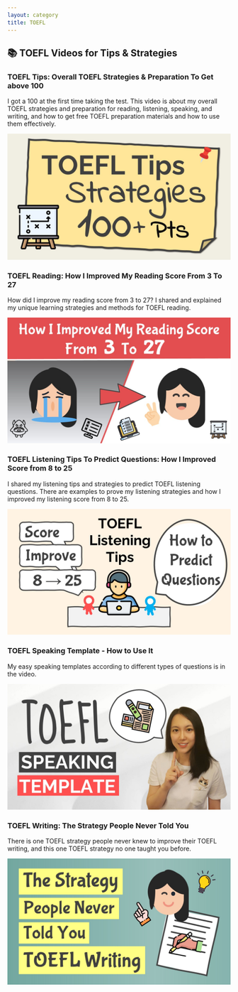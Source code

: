 ```yaml
---
layout: category
title: TOEFL
---
```


## 📚 TOEFL Videos for Tips & Strategies

### TOEFL Tips: Overall TOEFL Strategies & Preparation To Get above 100
I got a 100 at the first time taking the test. This video is about my overall TOEFL strategies and preparation for reading, listening, speaking, and writing, and how to get free TOEFL preparation materials and how to use them effectively.

<a href="https://youtu.be/Q33tUlipYY8" target="_blank"><img src="/assets/images/thumbnail/toefl_overall_strategies.jpg" alt="TOEFL Tips: Overall TOEFL Strategies & Preparation To Get above 100"></a>


### TOEFL Reading: How I Improved My Reading Score From 3 To 27

How did I improve my reading score from 3 to 27? I shared and explained my unique learning strategies and methods for TOEFL reading. 

<a href="https://youtu.be/JuJXt5kD1CM" target="_blank"><img src="/assets/images/thumbnail/toefl_reading_score_thumbnail.jpg" alt="TOEFL Reading: How I Improved My Reading Score From 3 To 27"></a>


### TOEFL Listening Tips To Predict Questions: How I Improved Score from 8 to 25

I shared my listening tips and strategies to predict TOEFL listening questions. There are examples to prove my listening strategies and how I improved my listening score from 8 to 25.

<a href="https://youtu.be/p1s6GB7ByWM" target="_blank"><img src="/assets/images/thumbnail/toefl_listening_8_to_25_thumbnail.jpg" alt="TOEFL Listening Tips To Predict Questions: How I Improved Score from 8 to 25"></a>


### TOEFL Speaking Template - How to Use It

My easy speaking templates according to different types of questions is in the video.

<a href="https://youtu.be/YnGauEuDRDQ" target="_blank"><img src="/assets/images/thumbnail/toefl_speaking_template_thumbnail.jpg" alt="TOEFL Speaking Template - How to Use It"></a>


### TOEFL Writing: The Strategy People Never Told You

There is one TOEFL strategy people never knew to improve their TOEFL writing, and this one TOEFL strategy no one taught you before.

<a href="https://youtu.be/s7AOfnthLMM" target="_blank"><img src="/assets/images/thumbnail/toefl_writing_speed_thumbnail.jpg" alt="TOEFL Writing: The Strategy People Never Told You"></a>


